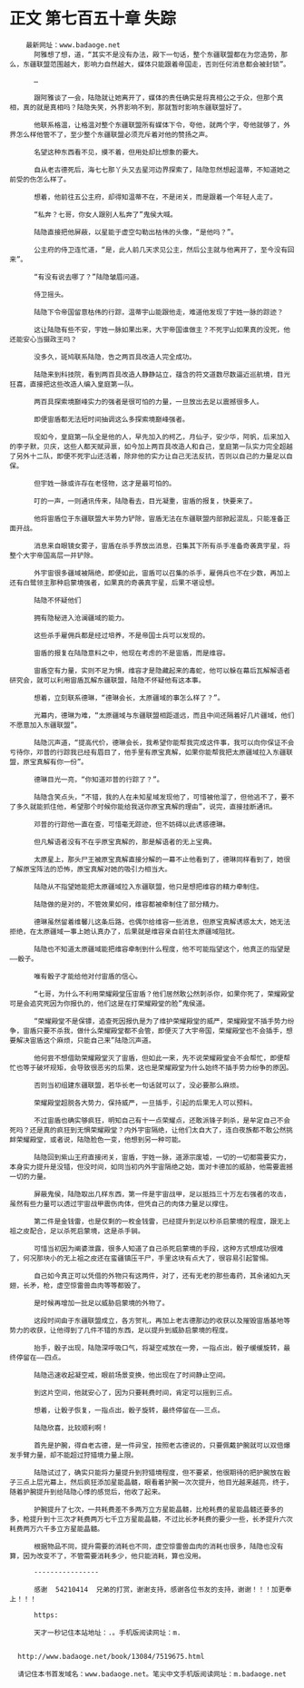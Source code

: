 # 正文 第七百五十章 失踪
        最新网址：www.badaoge.net
          阿雅想了想，道，“其实不是没有办法，殿下一句话，整个东疆联盟都在为您造势，那么，东疆联盟范围越大，影响力自然越大，媒体只能跟着帝国走，否则任何消息都会被封锁”。
      
          …
      
          跟阿雅谈了一会，陆隐就让她离开了，媒体的责任确实是将真相公之于众，但那个真相，真的就是真相吗？陆隐失笑，外界影响不到，那就暂时影响东疆联盟好了。
      
          他联系格温，让格温对整个东疆联盟所有媒体下令，夸他，就两个字，夸他就够了，外界怎么样他管不了，至少整个东疆联盟必须充斥着对他的赞扬之声。
      
          名望这种东西看不见，摸不着，但用处却比想象的要大。
      
          自从老古德死后，海七七那丫头又去星河边界探索了，陆隐忽然想起温蒂，不知道她之前受的伤怎么样了。
      
          想着，他前往五公主府，却得知温蒂不在，不是闭关，而是跟着一个年轻人走了。
      
          “私奔？七哥，你女人跟别人私奔了”鬼侯大喊。
      
          陆隐直接把他屏蔽，以星能于虚空勾勒出枯伟的头像，“是他吗？”。
      
          公主府的侍卫连忙道，“是，此人前几天求见公主，然后公主就与他离开了，至今没有回来”。
      
          “有没有说去哪了？”陆隐皱眉问道。
      
          侍卫摇头。
      
          陆隐下令帝国留意枯伟的行踪，温蒂宇山能跟他走，难道他发现了宇姓一脉的踪迹？
      
          这让陆隐有些不安，宇姓一脉如果出来，大宇帝国谁做主？不死宇山如果真的没死，他还能安心当摄政王吗？
      
          没多久，斑鸠联系陆隐，告之两百具改造人完全成功。
      
          陆隐来到科技院，看到两百具改造人静静站立，蕴含的符文道数尽数逼近巡航境，目光狂喜，直接把这些改造人编入皇庭第一队。
      
          两百具探索境巅峰实力的强者是很可怕的力量，一旦放出去足以震撼很多人。
      
          即便宙盾都无法短时间抽调这么多探索境巅峰强者。
      
          现如今，皇庭第一队全是他的人，早先加入的柯乙，月仙子，安少华，阿帆，后来加入的李子默，贝庆，这些人都天赋异禀，如今加上两百具改造人和自己，皇庭第一队实力完全超越了另外十二队，即便不死宇山还活着，除非他的实力让自己无法反抗，否则以自己的力量足以自保。
      
          但宇姓一脉或许存在老怪物，这才是最可怕的。
      
          叮的一声，一则通讯传来，陆隐看去，目光凝重，宙盾的报复，快要来了。
      
          他将宙盾位于东疆联盟大半势力铲除，宙盾无法在东疆联盟内部掀起混乱，只能准备正面开战。
      
          消息来自眼镜女雾子，宙盾在杀手界放出消息，召集其下所有杀手准备奇袭真宇星，将整个大宇帝国高层一并铲除。
      
          外宇宙很多疆域被隔绝，即便如此，宙盾可以召集的杀手，雇佣兵也不在少数，再加上还有白鹭领主那种启蒙境强者，如果真的奇袭真宇星，后果不堪设想。
      
          陆隐不怀疑他们
      
          拥有隐秘进入沧澜疆域的能力。
      
          这些杀手雇佣兵都是经过培养，不是帝国士兵可以发现的。
      
          宙盾的报复在陆隐意料之中，他现在考虑的不是宙盾，而是维容。
      
          宙盾空有力量，实则不足为惧，维容才是隐藏起来的毒蛇，他可以躲在幕后瓦解解语者研究会，就可以利用宙盾瓦解东疆联盟，陆隐不怀疑他有这本事。
      
          想着，立刻联系德琳，“德琳会长，太原疆域的事怎么样了？”。
      
          光幕内，德琳为难，“太原疆域与东疆联盟相距遥远，而且中间还隔着好几片疆域，他们不愿意加入东疆联盟”。
      
          陆隐沉声道，“提高代价，德琳会长，我希望你能帮我完成这件事，我可以向你保证不会亏待你，邓普的行踪我已经有眉目了，他手里有原宝真解，如果你能帮我把太原疆域拉入东疆联盟，原宝真解有你一份”。
      
          德琳目光一亮，“你知道邓普的行踪了？”。
      
          陆隐含笑点头，“不错，我的人在未知星域发现他了，可惜被他溜了，但他逃不了，要不了多久就能抓住他，希望那个时候你能给我送你原宝真解的理由”，说完，直接挂断通讯。
      
          邓普的行踪他一直在查，可惜毫无踪迹，但不妨碍以此诱惑德琳。
      
          但凡解语者没有不在乎原宝真解的，那是解语者的无上宝典。
      
          太原星上，那头尸王被原宝真解直接分解的一幕不止他看到了，德琳同样看到了，她很了解原宝阵法的恐怖，原宝真解对她的吸引力相当大。
      
          陆隐从不指望她能把太原疆域拉入东疆联盟，他只是想把维容的精力牵制住。
      
          陆隐做的是对的，不管效果如何，维容都被牵制住了部分精力。
      
          德琳虽然留着维馨儿这条后路，也偶尔给维容一些消息，但原宝真解诱惑太大，她无法拒绝，在太原疆域一事上她认真办了，后果就是维容亲自前往太原疆域阻扰。
      
          陆隐也不知道太原疆域能把维容牵制到什么程度，他不可能指望这个，他真正的指望是——骰子。
      
          唯有骰子才能给他对付宙盾的信心。
      
          “七哥，为什么不利用荣耀殿堂压宙盾？他们居然敢公然刺杀你，如果你死了，荣耀殿堂可是会追究死因为你报仇的，他们这是在打荣耀殿堂的脸”鬼侯道。
      
          “荣耀殿堂不是保镖，追查死因报仇是为了维护荣耀殿堂的威严，荣耀殿堂不插手势力纷争，宙盾只要不杀我，做什么荣耀殿堂都不会管，即便灭了大宇帝国，荣耀殿堂也不会插手，想要解决宙盾这个麻烦，只能自己来”陆隐沉声道。
      
          他何尝不想借助荣耀殿堂灭了宙盾，但如此一来，先不说荣耀殿堂会不会帮忙，即便帮忙也等于破坏规矩，会导致很恶劣的后果，这也是荣耀殿堂为什么始终不插手势力纷争的原因。
      
          否则当初组建东疆联盟，若华长老一句话就可以了，没必要那么麻烦。
      
          荣耀殿堂超脱各大势力，保持威严，一旦插手，引起的后果无人可以预料。
      
          不过宙盾也确实够疯狂，明知自己有十一点荣耀点，还敢派锋子刺杀，是牟定自己不会死吗？还是真的疯狂到无惧荣耀殿堂？内外宇宙隔绝，让他们太自大了，连白夜族都不敢公然挑衅荣耀殿堂，或者说，陆隐脸色一变，他想到另一种可能。
      
          陆隐回到紫山王府直接闭关，宙盾，宇姓一脉，道源宗废墟，一切的一切都需要实力，本身实力提升是没错，但没时间，如同当初内外宇宙隔绝之始，面对卡德加的威胁，他需要震撼一切的力量。
      
          屏蔽鬼侯，陆隐取出几样东西，第一件是宇宙战甲，足以抵挡三十万左右强者的攻击，虽然有些力量可以透过宇宙战甲震伤肉体，但凭自己的肉体力量足以撑住。
      
          第二件是金钱雷，也是仅剩的一枚金钱雷，已经提升到足以秒杀启蒙境的程度，跟无上祖之皮配合，足以杀死启蒙境，这是杀手锏。
      
          可惜当初因为阐婆泄露，很多人知道了自己杀死启蒙境的手段，这种方式想成功很难了，何况那块小的无上祖之皮还在蛮疆镇压干尸，手里这块有点大了，很容易引起警惕。
      
          自己如今真正可以凭借的外物只有这两件，对了，还有无老的那些毒药，其余诸如九天翅，长矛，枪，虚空惊雷兽血肉等等都毁了。
      
          是时候再增加一批足以威胁启蒙境的外物了。
      
          这段时间由于东疆联盟成立，各方贺礼，再加上老古德那边的收获以及摧毁宙盾基地等势力的收获，让他得到了几件不错的东西，足以提升到威胁启蒙境的程度。
      
          抬手，骰子出现，陆隐深呼吸口气，将凝空戒放在一旁，一指点出，骰子缓缓旋转，最终停留在——四点。
      
          陆隐迅速收起凝空戒，眼前场景变换，他出现在了时间静止空间。
      
          到这片空间，他就安心了，因为只要耗费时间，肯定可以摇到三点。
      
          想着，让骰子恢复，一指点出，骰子旋转，最终停留在——三点。
      
          陆隐欣喜，比较顺利啊！
      
          首先是护腕，得自老古德，是一件异宝，按照老古德说的，只要佩戴护腕就可以双倍爆发手臂力量，却不能超过狩猎境力量上限。
      
          陆隐试过了，确实只能将力量提升到狩猎境程度，但不要紧，他很期待的把护腕放在骰子三点上层光幕上，然后疯狂添加星能晶髓，眼看着护腕一次次提升，他目光越来越亮，终于，随着护腕提升到给陆隐心悸的感觉后，他收了起来。
      
          护腕提升了七次，一共耗费差不多两万立方星能晶髓，比枪耗费的星能晶髓还要多的多，枪提升到十三次才耗费两万七千立方星能晶髓，不过比长矛耗费的要少一些，长矛提升六次耗费两万六千多立方星能晶髓。
      
          根据物品不同，提升需要的消耗也不同，虚空惊雷兽血肉的消耗也很多，陆隐也没有算，因为改变不了，不管需要消耗多少，他只能消耗，算也没用。
      
          ----------------
      
          感谢  54210414  兄弟的打赏，谢谢支持，感谢各位书友的支持，谢谢！！！加更奉上！！！
      
          https:
      
          天才一秒记住本站地址：.。手机版阅读网址：m.
      
      
      http://www.badaoge.net/book/13084/7519675.html
      
      请记住本书首发域名：www.badaoge.net。笔尖中文手机版阅读网址：m.badaoge.net